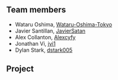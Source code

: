## Team members

+ Wataru Oshima, [Wataru-Oshima-Tokyo](https://github.com/Wataru-Oshima-Tokyo)
+ Javier Santillan, [JavierSatan](http://github.com/JavierSatan) 
+ Alex Collanton, [Alexcyfy](http://github.com/Alexcyfy)
+ Jonathan Vi, [jvi1](http://github.com/jvi1)
+ Dylan Stark, [dstark005](https://github.com/dstark005)

## Project

